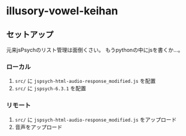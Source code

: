 # illusory-vowel-keihan

## セットアップ

元来jsPsychのリスト管理は面倒くさい。
もうpythonの中にjsを書くか...。

### ローカル

1. `src/` に `jspsych-html-audio-response_modified.js` を配置
1. `src/` に `jspsych-6.3.1` を配置

### リモート

1. `src/` に `jspsych-html-audio-response_modified.js` をアップロード
1. 音声をアップロード
